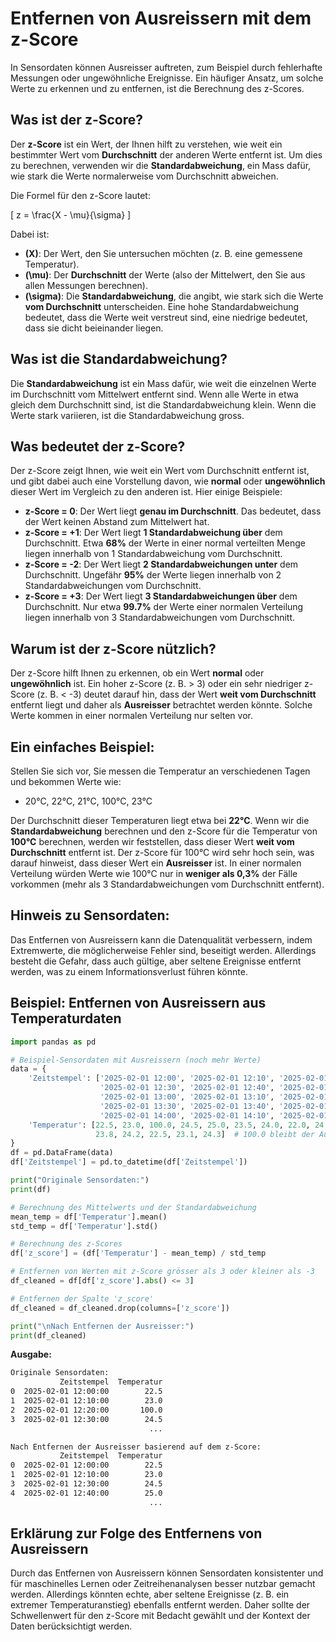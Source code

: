 # Entfernen von Ausreissern mit dem z-Score  

In Sensordaten können Ausreisser auftreten, zum Beispiel durch fehlerhafte Messungen oder ungewöhnliche Ereignisse. Ein häufiger Ansatz, um solche Werte zu erkennen und zu entfernen, ist die Berechnung des z-Scores.  

## Was ist der z-Score?  

Der **z-Score** ist ein Wert, der Ihnen hilft zu verstehen, wie weit ein bestimmter Wert vom **Durchschnitt** der anderen Werte entfernt ist. Um dies zu berechnen, verwenden wir die **Standardabweichung**, ein Mass dafür, wie stark die Werte normalerweise vom Durchschnitt abweichen.

Die Formel für den z-Score lautet:

\[
z = \frac{X - \mu}{\sigma}
\]

Dabei ist:

- **\(X\)**: Der Wert, den Sie untersuchen möchten (z. B. eine gemessene Temperatur).
- **\(\mu\)**: Der **Durchschnitt** der Werte (also der Mittelwert, den Sie aus allen Messungen berechnen).
- **\(\sigma\)**: Die **Standardabweichung**, die angibt, wie stark sich die Werte **vom Durchschnitt** unterscheiden. Eine hohe Standardabweichung bedeutet, dass die Werte weit verstreut sind, eine niedrige bedeutet, dass sie dicht beieinander liegen.

## Was ist die Standardabweichung?  

Die **Standardabweichung** ist ein Mass dafür, wie weit die einzelnen Werte im Durchschnitt vom Mittelwert entfernt sind. Wenn alle Werte in etwa gleich dem Durchschnitt sind, ist die Standardabweichung klein. Wenn die Werte stark variieren, ist die Standardabweichung gross.

## Was bedeutet der z-Score?  

Der z-Score zeigt Ihnen, wie weit ein Wert vom Durchschnitt entfernt ist, und gibt dabei auch eine Vorstellung davon, wie **normal** oder **ungewöhnlich** dieser Wert im Vergleich zu den anderen ist. Hier einige Beispiele:

- **z-Score = 0**: Der Wert liegt **genau im Durchschnitt**. Das bedeutet, dass der Wert keinen Abstand zum Mittelwert hat.
- **z-Score = +1**: Der Wert liegt **1 Standardabweichung über** dem Durchschnitt. Etwa **68%** der Werte in einer normal verteilten Menge liegen innerhalb von 1 Standardabweichung vom Durchschnitt.
- **z-Score = -2**: Der Wert liegt **2 Standardabweichungen unter** dem Durchschnitt. Ungefähr **95%** der Werte liegen innerhalb von 2 Standardabweichungen vom Durchschnitt.
- **z-Score = +3**: Der Wert liegt **3 Standardabweichungen über** dem Durchschnitt. Nur etwa **99.7%** der Werte einer normalen Verteilung liegen innerhalb von 3 Standardabweichungen vom Durchschnitt.

## Warum ist der z-Score nützlich?  

Der z-Score hilft Ihnen zu erkennen, ob ein Wert **normal** oder **ungewöhnlich** ist. Ein hoher z-Score (z. B. > 3) oder ein sehr niedriger z-Score (z. B. < -3) deutet darauf hin, dass der Wert **weit vom Durchschnitt** entfernt liegt und daher als **Ausreisser** betrachtet werden könnte. Solche Werte kommen in einer normalen Verteilung nur selten vor.

## Ein einfaches Beispiel:  

Stellen Sie sich vor, Sie messen die Temperatur an verschiedenen Tagen und bekommen Werte wie:
- 20°C, 22°C, 21°C, 100°C, 23°C

Der Durchschnitt dieser Temperaturen liegt etwa bei **22°C**. Wenn wir die **Standardabweichung** berechnen und den z-Score für die Temperatur von **100°C** berechnen, werden wir feststellen, dass dieser Wert **weit vom Durchschnitt** entfernt ist. Der z-Score für 100°C wird sehr hoch sein, was darauf hinweist, dass dieser Wert ein **Ausreisser** ist. In einer normalen Verteilung würden Werte wie 100°C nur in **weniger als 0,3%** der Fälle vorkommen (mehr als 3 Standardabweichungen vom Durchschnitt entfernt).

## Hinweis zu Sensordaten:  

Das Entfernen von Ausreissern kann die Datenqualität verbessern, indem Extremwerte, die möglicherweise Fehler sind, beseitigt werden. Allerdings besteht die Gefahr, dass auch gültige, aber seltene Ereignisse entfernt werden, was zu einem Informationsverlust führen könnte.  

## Beispiel: Entfernen von Ausreissern aus Temperaturdaten  

```python
import pandas as pd

# Beispiel-Sensordaten mit Ausreissern (noch mehr Werte)
data = {
    'Zeitstempel': ['2025-02-01 12:00', '2025-02-01 12:10', '2025-02-01 12:20', 
                    '2025-02-01 12:30', '2025-02-01 12:40', '2025-02-01 12:50', 
                    '2025-02-01 13:00', '2025-02-01 13:10', '2025-02-01 13:20', 
                    '2025-02-01 13:30', '2025-02-01 13:40', '2025-02-01 13:50', 
                    '2025-02-01 14:00', '2025-02-01 14:10', '2025-02-01 14:20'],
    'Temperatur': [22.5, 23.0, 100.0, 24.5, 25.0, 23.5, 24.0, 22.0, 24.5, 23.0, 
                   23.8, 24.2, 22.5, 23.1, 24.3]  # 100.0 bleibt der Ausreisser
}
df = pd.DataFrame(data)
df['Zeitstempel'] = pd.to_datetime(df['Zeitstempel'])

print("Originale Sensordaten:")
print(df)

# Berechnung des Mittelwerts und der Standardabweichung
mean_temp = df['Temperatur'].mean()
std_temp = df['Temperatur'].std()

# Berechnung des z-Scores
df['z_score'] = (df['Temperatur'] - mean_temp) / std_temp

# Entfernen von Werten mit z-Score grösser als 3 oder kleiner als -3
df_cleaned = df[df['z_score'].abs() <= 3]

# Entfernen der Spalte 'z_score'
df_cleaned = df_cleaned.drop(columns=['z_score'])

print("\nNach Entfernen der Ausreisser:")
print(df_cleaned)
```

**Ausgabe:**  
```txt
Originale Sensordaten:
           Zeitstempel  Temperatur
0  2025-02-01 12:00:00        22.5
1  2025-02-01 12:10:00        23.0
2  2025-02-01 12:20:00       100.0
3  2025-02-01 12:30:00        24.5
                               ...

Nach Entfernen der Ausreisser basierend auf dem z-Score:
           Zeitstempel  Temperatur
0  2025-02-01 12:00:00        22.5
1  2025-02-01 12:10:00        23.0
3  2025-02-01 12:30:00        24.5
4  2025-02-01 12:40:00        25.0
                               ...
```

## Erklärung zur Folge des Entfernens von Ausreissern  

Durch das Entfernen von Ausreissern können Sensordaten konsistenter und für maschinelles Lernen oder Zeitreihenanalysen besser nutzbar gemacht werden. Allerdings könnten echte, aber seltene Ereignisse (z. B. ein extremer Temperaturanstieg) ebenfalls entfernt werden. Daher sollte der Schwellenwert für den z-Score mit Bedacht gewählt und der Kontext der Daten berücksichtigt werden.